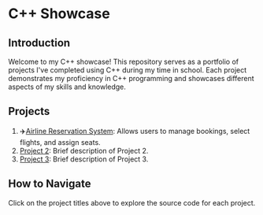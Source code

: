 # C++ Showcase

## Introduction

Welcome to my C++ showcase! This repository serves as a portfolio of projects I've completed using C++ during my time in school. Each project demonstrates my proficiency in C++ programming and showcases different aspects of my skills and knowledge.

## Projects

1. ✈️[Airline Reservation System](https://github.com/JGlogowski1/Cpp/blob/main/C%2B%2B%20Programs/Airline2.0/README.md): Allows users to manage bookings, select flights, and assign seats.
2. [Project 2](project2/): Brief description of Project 2.
3. [Project 3](project3/): Brief description of Project 3.

<!-- Add more projects as needed -->

## How to Navigate

Click on the project titles above to explore the source code for each project.

